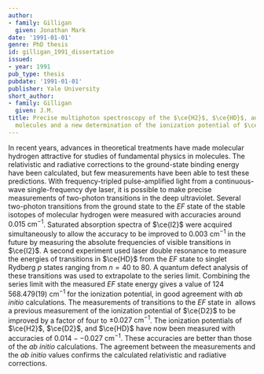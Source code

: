 ```yaml
---
author:
- family: Gilligan
  given: Jonathan Mark
date: '1991-01-01'
genre: PhD thesis
id: gilligan_1991_dissertation
issued:
- year: 1991
pub_type: thesis
pubdate: '1991-01-01'
publisher: Yale University
short_author:
- family: Gilligan
  given: J.M.
title: Precise multiphoton spectroscopy of the $\ce{H2}$, $\ce{HD}$, and $\ce{D2}$
  molecules and a new determination of the ionization potential of $\ce{HD}$
---
```

In recent years, advances in theoretical treatments have made molecular hydrogen attractive for studies of fundamental physics in molecules. The relativistic and radiative corrections to the ground-state binding energy have been calculated, but few measurements have been able to test these predictions. With frequency-tripled pulse-amplified light from a continuous-wave single-frequency dye laser, it is possible to make precise measurements of two-photon transitions in the deep ultraviolet. Several two-photon transitions from the ground state to the $EF$ state of the stable isotopes of molecular hydrogen were measured with accuracies around $0.015~\text{cm}^{-1}$. Saturated absorption spectra of $\ce{I2}$ were acquired simultaneously to allow the accuracy to be improved to $0.003~\text{cm}^{-1}$ in the future by measuring the absolute frequencies of visible transitions in $\ce{I2}$. A second experiment used laser double resonance to measure the energies of transitions in $\ce{HD}$ from the $EF$ state to singlet Rydberg $p$ states ranging from $n=40$ to 80. A quantum defect analysis of these transitions was used to extrapolate to the series limit. Combining the series limit with the measured $EF$ state energy gives a value of $124\,568.479(19)~\text{cm}^{-1}$ for the ionization potential, in good agreement with *ab initio* calculations. The measurements of transitions to the $EF$ state in &#160;allows a previous measurement of the ionization potential of $\ce{D2}$ to be improved by a factor of four to $\pm 0.027~\text{cm}^{-1}$. The ionization potentials of $\ce{H2}$, $\ce{D2}$, and $\ce{HD}$ have now been measured with accuracies of $0.014--0.027~\text{cm}^{-1}$. These accuracies are better than those of the *ab initio* calculations. The agreement between the measurements and the *ab initio* values confirms the calculated relativistic and radiative corrections.

